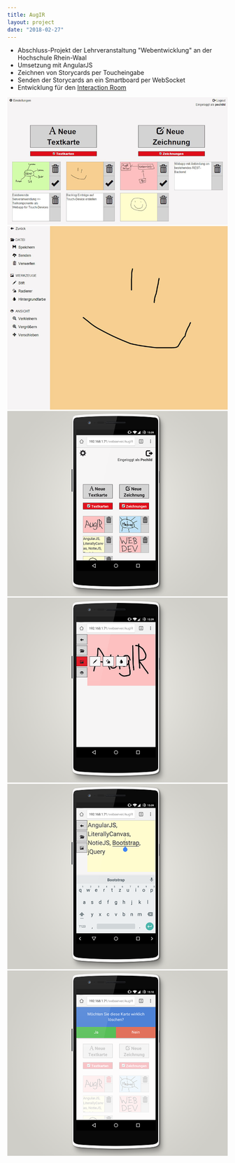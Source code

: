 ```yaml
---
title: AugIR
layout: project
date: "2018-02-27"
---
```

* Abschluss-Projekt der Lehrveranstaltung "Webentwicklung" an der Hochschule Rhein-Waal
* Umsetzung mit AngularJS
* Zeichnen von Storycards per Toucheingabe
* Senden der Storycards an ein Smartboard per WebSocket
* Entwicklung für den <a href="https://www.interaction-room.de/" target="_blank">Interaction Room</a>

<media-slider>
    <img src="./augir_1.png"/>
    <img src="./augir_2.png"/>
    <img src="./augir_3.png"/>
    <img src="./augir_4.png"/>
    <img src="./augir_5.png"/>
    <img src="./augir_6.png"/>
</media-slider>